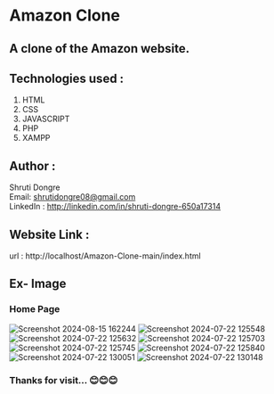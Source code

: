 # Amazon Clone

## A clone of the Amazon website.

## Technologies used :
   1. HTML
   2. CSS
   3. JAVASCRIPT
   4. PHP
   5. XAMPP

## Author :
   Shruti Dongre
   <br>
   Email: shrutidongre08@gmail.com
   <br>
   LinkedIn : http://linkedin.com/in/shruti-dongre-650a17314

## Website Link :
   url : http://localhost/Amazon-Clone-main/index.html

## Ex- Image

### Home Page

![Screenshot 2024-08-15 162244](https://github.com/user-attachments/assets/41e3c869-64fb-4ca4-a3b9-f6c422135c49)
![Screenshot 2024-07-22 125548](https://github.com/user-attachments/assets/a481972a-c02c-437d-94d2-52a5dc119651)
![Screenshot 2024-07-22 125632](https://github.com/user-attachments/assets/81eccdf6-a271-4c6f-916b-bb5e43396c31)
![Screenshot 2024-07-22 125703](https://github.com/user-attachments/assets/c603acaf-0511-4997-8c78-f061f67c4aa5)
![Screenshot 2024-07-22 125745](https://github.com/user-attachments/assets/e7bc0dc3-d294-4778-bbd0-845ac6c5de2f)
![Screenshot 2024-07-22 125840](https://github.com/user-attachments/assets/3112424a-696a-4eee-9714-a5d9207ebf22)
![Screenshot 2024-07-22 130051](https://github.com/user-attachments/assets/e4d7c260-062e-4e3d-a997-857f5b048bea)
![Screenshot 2024-07-22 130148](https://github.com/user-attachments/assets/03dc0f53-f2b7-4b04-a98d-542e43f76180)





### Thanks for visit... 😊😊😊
